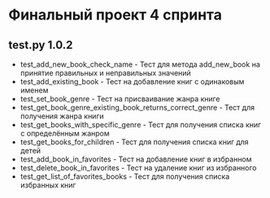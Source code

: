 # Финальный проект 4 спринта

## test.py 1.0.2

* test_add_new_book_check_name - Тест для метода add_new_book на принятие правильных и неправильных значений
* test_add_existing_book - Тест на добавление книг с одинаковым именем
* test_set_book_genre - Тест на присваивание жанра книге
* test_get_book_genre_existing_book_returns_correct_genre - Тест для получения жанра книги
* test_get_books_with_specific_genre - Тест для получения списка книг с определённым жанром
* test_get_books_for_children - Тест для получения списка книг для детей
* test_add_book_in_favorites - Тест на добавление книг в избранном
* test_delete_book_in_favorites - Тест на удаление книг из избранного
* test_get_list_of_favorites_books - Тест для получения списка избранных книг